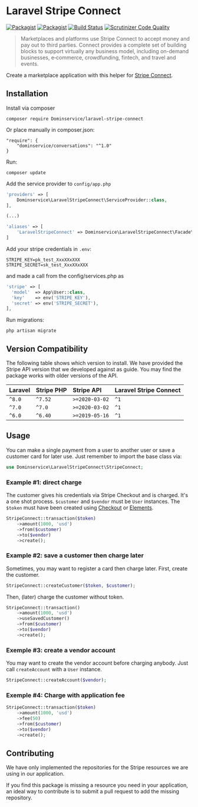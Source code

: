 # Laravel Stripe Connect

[![Packagist](https://img.shields.io/packagist/v/Dominservice/laravel-stripe-connect.svg)]()
[![Packagist](https://img.shields.io/packagist/l/Dominservice/laravel-stripe-connect.svg)](https://packagist.org/packages/Dominservice/laravel-stripe-connect)
[![Build Status](https://travis-ci.org/Dominservice/laravel-stripe-connect.svg?branch=master)](https://travis-ci.org/Dominservice/laravel-stripe-connect)
[![Scrutinizer Code Quality](https://scrutinizer-ci.com/g/Dominservice/laravel-stripe-connect/badges/quality-score.png?b=master)](https://scrutinizer-ci.com/g/Dominservice/laravel-stripe-connect/?branch=master)

> Marketplaces and platforms use Stripe Connect to accept money and pay out to third parties. Connect provides a complete set of building blocks to support virtually any business model, including on-demand businesses, e‑commerce, crowdfunding, fintech, and travel and events. 

Create a marketplace application with this helper for [Stripe Connect](https://stripe.com/connect).

## Installation

Install via composer

```
composer require Dominservice/laravel-stripe-connect
```
Or place manually in composer.json:
```
"require": {
    "dominservice/conversations": "^1.0"
}
```
Run:
```
composer update
```
Add the service provider to `config/app.php`

```php
'providers' => [
    Dominservice\LaravelStripeConnect\ServiceProvider::class,
],

(...)

'aliases' => [
    'LaravelStripeConnect' => Dominservice\LaravelStripeConnect\Facade\LaravelStripeConnectFacade::class,
]
```

Add your stripe credentials in `.env`:

```
STRIPE_KEY=pk_test_XxxXXxXXX
STRIPE_SECRET=sk_test_XxxXXxXXX
```
and made a call from the config/services.php as

```php
'stripe' => [
  'model'  => App\User::class,
  'key'    => env('STRIPE_KEY'),
  'secret' => env('STRIPE_SECRET'),
],
```

Run migrations:

```
php artisan migrate
```

## Version Compatibility

The following table shows which version to install. We have provided the Stripe API version that we
developed against as guide. You may find the package works with older versions of the API.

| Laravel | Stripe PHP | Stripe API | Laravel Stripe Connect |
| :-- | :-- | :-- | :-- |
| `^8.0` | `^7.52` | `>=2020-03-02` | `^1` |
| `^7.0` | `^7.0` | `>=2020-03-02` | `^1` |
| `^6.0` | `^6.40` | `>=2019-05-16` | `^1` |

## Usage

You can make a single payment from a user to another user
 or save a customer card for later use. Just remember to
 import the base class via:
 
```php
use Dominservice\LaravelStripeConnect\StripeConnect;
```

### Example #1: direct charge

The customer gives his credentials via Stripe Checkout and is charged.
It's a one shot process. `$customer` and `$vendor` must be `User` instances. The `$token` must have been created using [Checkout](https://stripe.com/docs/checkout/tutorial) or [Elements](https://stripe.com/docs/stripe-js).

```php
StripeConnect::transaction($token)
    ->amount(1000, 'usd')
    ->from($customer)
    ->to($vendor)
    ->create(); 
```

### Example #2: save a customer then charge later

Sometimes, you may want to register a card then charge later.
First, create the customer.

```php
StripeConnect::createCustomer($token, $customer);
```

Then, (later) charge the customer without token.

```php
StripeConnect::transaction()
    ->amount(1000, 'usd')
    ->useSavedCustomer()
    ->from($customer)
    ->to($vendor)
    ->create(); 
```

### Exemple #3: create a vendor account

You may want to create the vendor account before charging anybody.
Just call `createAccount` with a `User` instance.

```php
StripeConnect::createAccount($vendor);
```

### Exemple #4: Charge with application fee

```php
StripeConnect::transaction($token)
    ->amount(1000, 'usd')
    ->fee(50)
    ->from($customer)
    ->to($vendor)
    ->create(); 
```



## Contributing

We have only implemented the repositories for the Stripe resources we are using in our application.

If you find this package is missing a resource you need in your application, an ideal way to contribute
is to submit a pull request to add the missing repository.


